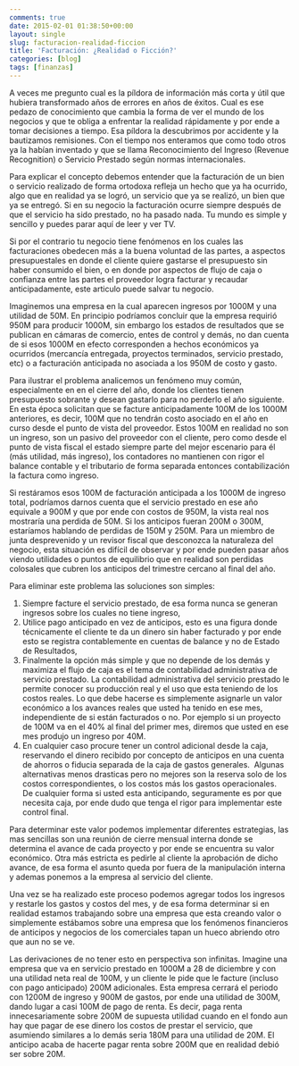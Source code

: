 ```yaml
---
comments: true
date: 2015-02-01 01:38:50+00:00
layout: single
slug: facturacion-realidad-ficcion
title: 'Facturación: ¿Realidad o Ficción?'
categories: [blog]
tags: [finanzas]
---
```


A veces me pregunto cual es la píldora de información más corta y útil que
hubiera transformado años de errores en años de éxitos. Cual es ese pedazo de
conocimiento que cambia la forma de ver el mundo de los negocios y que te obliga
a enfrentar la realidad rápidamente y por ende a tomar decisiones a tiempo. Esa
píldora la descubrimos por accidente y la bautizamos remisiones. Con el tiempo
nos enteramos que como todo otros ya la habían inventado y que se llama
Reconocimiento del Ingreso (Revenue Recognition) o Servicio Prestado según
normas internacionales.

Para explicar el concepto debemos entender que la facturación de un bien o
servicio realizado de forma ortodoxa refleja un hecho que ya ha ocurrido, algo
que en realidad ya se logró, un servicio que ya se realizó, un bien que ya se
entregó. Si en su negocio la facturación ocurre siempre después de que el
servicio ha sido prestado, no ha pasado nada. Tu mundo es simple y sencillo y
puedes parar aquí de leer y ver TV.

Si por el contrario tu negocio tiene fenómenos en los cuales las facturaciones
obedecen más a la buena voluntad de las partes, a aspectos presupuestales en
donde el cliente quiere gastarse el presupuesto sin haber consumido el bien, o
en donde por aspectos de flujo de caja o confianza entre las partes el proveedor
logra facturar y recaudar anticipadamente, este articulo puede salvar tu
negocio.

Imaginemos una empresa en la cual aparecen ingresos por 1000M y una utilidad de
50M. En principio podríamos concluir que la empresa requirió 950M para producir
1000M, sin embargo los estados de resultados que se publican en cámaras de
comercio, entes de control y demás, no dan cuenta de si esos 1000M en efecto
corresponden a hechos económicos ya ocurridos (mercancía entregada, proyectos
terminados, servicio prestado, etc) o a facturación anticipada no asociada a los
950M de costo y gasto.

Para ilustrar el problema analicemos un fenómeno muy común, especialmente en en
el cierre del año, donde los clientes tienen presupuesto sobrante y desean
gastarlo para no perderlo el año siguiente. En esta época solicitan que se
facture anticipadamente 100M de los 1000M anteriores, es decir, 100M que no
tendrán costo asociado en el año en curso desde el punto de vista del
proveedor. Estos 100M en realidad no son un ingreso, son un pasivo del proveedor
con el cliente, pero como desde el punto de vista fiscal el estado siempre parte
del mejor escenario para él (más utilidad, más ingreso), los contadores no
mantienen con rigor el balance contable y el tributario de forma separada
entonces contabilización la factura como ingreso.

Si restáramos esos 100M de facturación anticipada a los 1000M de ingreso total,
podríamos darnos cuenta que el servicio prestado en ese año equivale a 900M y
que por ende con costos de 950M, la vista real nos mostraría una perdida de
50M. Si los anticipos fueran 200M o 300M, estaríamos hablando de perdidas de
150M y 250M. Para un miembro de junta desprevenido y un revisor fiscal que
desconozca la naturaleza del negocio, esta situación es difícil de observar y
por ende pueden pasar años viendo utilidades o puntos de equilibrio que en
realidad son perdidas colosales que cubren los anticipos del trimestre cercano
al final del año.

Para eliminar este problema las soluciones son simples:

  1. Siempre facture el servicio prestado, de esa forma nunca se generan
  ingresos sobre los cuales no tiene ingreso,
  2. Utilice pago anticipado en vez de anticipos, esto es una figura donde
  técnicamente el cliente te da un dinero sin haber facturado y por ende esto se
  registra contablemente en cuentas de balance y no de Estado de Resultados,
  3. Finalmente la opción más simple y que no depende de los demás y maximiza el
  flujo de caja es el tema de contabilidad administrativa de servicio
  prestado. La contabilidad administrativa del servicio prestado le permite
  conocer su producción real y el uso que esta teniendo de los costos reales. Lo
  que debe hacerse es simplemente asignarle un valor económico a los avances
  reales que usted ha tenido en ese mes, independiente de si están facturados o
  no. Por ejemplo si un proyecto de 100M va en el 40% al final del primer mes,
  diremos que usted en ese mes produjo un ingreso por 40M.
  4. En cualquier caso procure tener un control adicional desde la caja,
  reservando el dinero recibido por concepto de anticipos en una cuenta de
  ahorros o fiducia separada de la caja de gastos generales.  Algunas
  alternativas menos drasticas pero no mejores son la reserva solo de los costos
  correspondientes, o los costos más los gastos operacionales.   De cualquier
  forma si usted esta anticipando, seguramente es por que necesita caja, por
  ende dudo que tenga el rigor para implementar este control final.

Para determinar este valor podemos implementar diferentes estrategias, las mas
sencillas son una reunión de cierre mensual interna donde se determina el avance
de cada proyecto y por ende se encuentra su valor económico. Otra más estricta
es pedirle al cliente la aprobación de dicho avance, de esa forma el asunto
queda por fuera de la manipulación interna y ademas ponemos a la empresa al
servicio del cliente.

Una vez se ha realizado este proceso podemos agregar todos los ingresos y
restarle los gastos y costos del mes, y de esa forma determinar si en realidad
estamos trabajando sobre una empresa que esta creando valor o simplemente
estábamos sobre una empresa que los fenómenos financieros de anticipos y
negocios de los comerciales tapan un hueco abriendo otro que aun no se ve.

Las derivaciones de no tener esto en perspectiva son infinitas. Imagine una
empresa que va en servicio prestado en 1000M a 28 de diciembre y con una
utilidad neta real de 100M, y un cliente le pide que le facture (incluso con
pago anticipado) 200M adicionales. Esta empresa cerrará el periodo con 1200M de
ingreso y 900M de gastos, por ende una utilidad de 300M, dando lugar a casi 100M
de pago de renta. Es decir, paga renta innecesariamente sobre 200M de supuesta
utilidad cuando en el fondo aun hay que pagar de ese dinero los costos de
prestar el servicio, que asumiendo similares a lo demás seria 180M para una
utilidad de 20M. El anticipo acaba de hacerte pagar renta sobre 200M que en
realidad debió ser sobre 20M.
